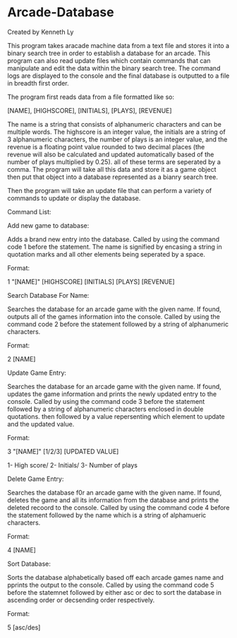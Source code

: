 # Arcade-Database
Created by Kenneth Ly

This program takes aracade machine data from a text file and stores it into a binary search tree in order to 
establish a database for an arcade. This program can also read update files which contain commands that can
manipulate and edit the data within the binary search tree. The command logs are displayed to the console and the final
database is outputted to a file in breadth first order.

The program first reads data from a file formatted like so:

[NAME], [HIGHSCORE], [INITIALS], [PLAYS], [REVENUE]

The name is a string that consists of alphanumeric characters and can be multiple words. The highscore is an 
integer value, the initials are a string of 3 alphanumeric characters, the number of plays is an integer value, and 
the revenue is a floating point value rounded to two decimal places (the revenue will also be calculated and updated 
automatically based of the number of plays multiplied by 0.25). all of these terms are seperated by a comma. The program
will take all this data and store it as a game object then put that object into a database represented as a bianry search tree.

Then the program will take an update file that can perform a variety of commands to update or display the database.

Command List:


Add new game to database:

Adds a brand new entry into the database. Called by using the command code 1 before the statement.
The name is signified by encasing a string in quotation marks and all other elements being seperated by a space.

Format:

1 "[NAME]" [HIGHSCORE] [INITIALS] [PLAYS] [REVENUE]


Search Database For Name:

Searches the database for an arcade game with the given name. If found, outputs all of the games information into the console.
Called by using the command code 2 before the statement followed by a string of alphanumeric characters.

Format:

2 [NAME]


Update Game Entry:

Searches the database for an arcade game with the given name. If found, updates the game information and prints the newly updated entry to the console.
Called by using the command code 3 before the statement followed by a string of alphanumeric characters enclosed in double quotations.
then followed by a value repersenting which element to update and the updated value. 

Format:

3 "[NAME]" [1/2/3] [UPDATED VALUE]

 1- High score/
 2- Initials/
 3- Number of plays
 
 
 Delete Game Entry:
 
 Searches the database f0r an arcade game with the given name. If found, deletes the game and all its information from the database 
 and prints the deleted recoord to the console. Called by using the command code 4 before the statement followed by the name which is 
 a string of alphamueric characters.
 
 Format:
 
 4 [NAME]
 
 Sort Database:
 
 Sorts the database alphabetically based off each arcade games name and pprints the output to the console. Called by using the command code 5
 before the statemnet followed by either asc or dec to sort the database in ascending order or decsending order respectively.
 
 Format:
 
 5 [asc/des]
 
 

